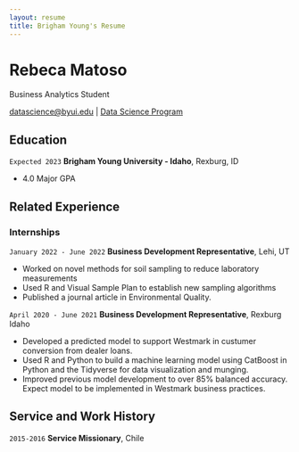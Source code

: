 ```yaml
---
layout: resume
title: Brigham Young's Resume
---
```

# Rebeca Matoso
Business Analytics Student

<div id="webaddress">
<a href="datascience@byui.edu">datascience@byui.edu</a>
| <a href="https://byuidatascience.github.io/development.html">Data Science Program</a>
</div>

<!-- https://www.monique.tech/the-art-of-markdown -->


## Education

`Expected 2023`
__Brigham Young University - Idaho__, Rexburg, ID

- 4.0 Major GPA


## Related Experience

### Internships

`January 2022 - June 2022`
__Business Development Representative__, Lehi, UT

- Worked on novel methods for soil sampling to reduce laboratory measurements
- Used R and Visual Sample Plan to establish new sampling algorithms
- Published a journal article in Environmental Quality.

`April 2020 - June 2021`
__Business Development Representative__, Rexburg Idaho

- Developed a predicted model to support Westmark in custumer conversion from dealer loans.
- Used R and Python to build a machine learning model using CatBoost in Python and the Tidyverse for data visualization and munging. 
- Improved previous model development to over 85% balanced accuracy. Expect model to be implemented in Westmark business practices.


## Service and Work History

`2015-2016`
__Service Missionary__, Chile



<!-- ### Footer

Last updated: May 2013 -->


